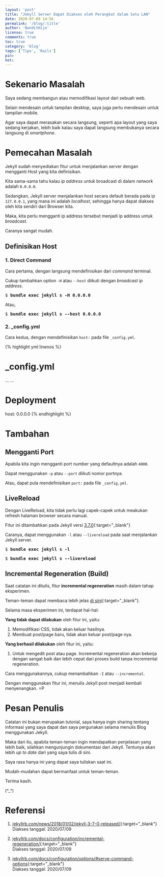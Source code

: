 ```yaml
---
layout: 'post'
title: "Jekyll Server Dapat Diakses oleh Perangkat dalam Satu LAN"
date: 2020-07-09 14:56
permalink: '/blog/:title'
author: 'BanditHijo'
license: true
comments: true
toc: true
category: 'blog'
tags: ['Tips', 'Rails']
pin:
hot:
---
```


# Sekenario Masalah

Saya sedang membangun atau memodifikasi layout dari sebuah web.

Selain mendesain untuk tampilan desktop, saya juga perlu mendesain untuk tampilan mobile.

Agar saya dapat merasakan secara langsung, seperti apa layout yang saya sedang kerjakan, lebih baik kalau saya dapat langsung membukanya secara langsung di *smartphone*.

# Pemecahan Masalah

Jekyll sudah menyediakan fitur untuk menjalankan server dengan mengganti Host yang kita definisikan.

Kita sama-sama tahu kalau *ip address* untuk broadcast di dalam *network* adalah `0.0.0.0`.

Sedangkan, Jekyll server menjalankan host secara default berada pada ip `127.0.0.1`, yang mana ini adalah *localhost*, sehingga hanya dapat diakses oleh kita sendiri dari Browser kita.

Maka, kita perlu mengganti ip address tersebut menjadi ip address untuk *broadcast*.

Caranya sangat mudah.

## Definisikan Host

### 1. Direct Command

Cara pertama, dengan langsung mendefinisikan dari *command* terminal.

Cukup tambahkan option `-H` atau `--host` diikuti dengan *broadcast ip address*.

<pre>
$ <b>bundle exec jekyll s -H 0.0.0.0</b>
</pre>

Atau,

<pre>
$ <b>bundle exec jekyll s --host 0.0.0.0</b>
</pre>

### 2. _config.yml

Cara kedua, dengan mendefinisikan `host:` pada file `_config.yml`.

{% highlight yml linenos %}
# _config.yml

...
...

# Deployment
host: 0.0.0.0
{% endhighlight %}

# Tambahan

## Mengganti Port

Apabila kita ingin mengganti port number yang defaultnya adalah `4000`.

Dapat menggunakan `-p` atau `--port` diikuti nomor portnya.

Atau, dapat pula mendefinisikan `port:` pada file `_config.yml`.

## LiveReload

Dengan LiveReload, kita tidak perlu lagi capek-capek untuk meakukan refresh halaman browser secara manual.

Fitur ini ditambahkan pada Jekyll versi [3.7.0](https://jekyllrb.com/news/2018/01/02/jekyll-3-7-0-released/){:target="_blank"}

Caranya, dapat menggunakan `-l` atau `--livereload` pada saat menjalankan Jekyll server.

<pre>
$ <b>bundle exec jekyll s -l</b>
</pre>

<pre>
$ <b>bundle exec jekyll s --livereload</b>
</pre>

## Incremental Regeneration (Build)

Saat catatan ini ditulis, fitur **incremental regeneration** masih dalam tahap eksperimen.

Teman-teman dapat membaca lebih jelas [di sini](https://jekyllrb.com/docs/configuration/incremental-regeneration/){:target="_blank"}.

Selama masa eksperimen ini, terdapat hal-hal:

**Yang tidak dapat dilakukan** oleh fitur ini, yaitu:

1. Memodifikasi CSS, tidak akan keluar hasilnya.
2. Membuat post/page baru, tidak akan keluar post/page nya.

**Yang berhasil dilakukan** oleh fitur ini, yaitu:

1. Untuk mengedit post atau page. Incremental regeneration akan bekerja dengan sangat baik dan lebih cepat dari proses build tanpa incremental regeneration.

Cara menggunakannya, cukup menambahkan `-I` atau `--incremental`.

Dengan menggunakan fitur ini, menulis Jekyll post menjadi kembali menyenangkan. =P






# Pesan Penulis

Catatan ini bukan merupakan tutorial, saya hanya ingin sharing tentang informasi yang saya dapat dan saya pergunakan selama menulis Blog menggunakan Jekyll.

Maka dari itu, apabila teman-teman ingin mendapatkan penjelasan yang lebih baik, silahkan mengunjungin dokumentasi dari Jekyll. Tentunya akan lebih *up to date* dari yang saya tulis di sini.

Saya rasa hanya ini yang dapat saya tuliskan saat ini.

Mudah-mudahan dapat bermanfaat untuk teman-teman.

Terima kasih.

(^_^)








# Referensi

1. [jekyllrb.com/news/2018/01/02/jekyll-3-7-0-released/](https://jekyllrb.com/news/2018/01/02/jekyll-3-7-0-released/){:target="_blank"}
<br>Diakses tanggal: 2020/07/09

2. [jekyllrb.com/docs/configuration/incremental-regeneration/](https://jekyllrb.com/docs/configuration/incremental-regeneration/){:target="_blank"}
<br>Diakses tanggal: 2020/07/09

3. [jekyllrb.com/docs/configuration/options/#serve-command-options](https://jekyllrb.com/docs/configuration/options/#serve-command-options){:target="_blank"}
<br>Diakses tanggal: 2020/07/09
